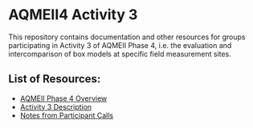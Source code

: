 AQMEII4 Activity 3
==========

This repository contains documentation and other resources for groups participating in Activity 3 of AQMEII Phase 4, i.e. the evaluation and intercomparison of box models at specific field measurement sites.

## List of Resources:

* [AQMEII Phase 4 Overview](./Documents/AQMEII4_ActivityOverview.pdf)   
* [Activity 3 Description](./Documents/AQMEII4_Activity3Description.pdf)
* [Notes from Participant Calls](ParticipantCallNotes/ListOfCalls.md)
